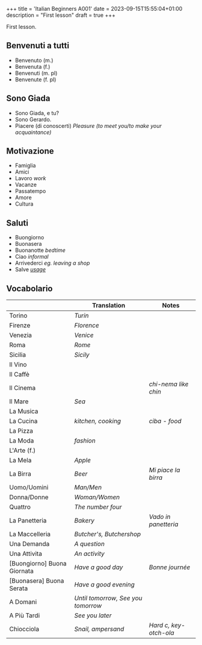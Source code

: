 +++
title = 'Italian Beginners A001'
date = 2023-09-15T15:55:04+01:00
description = "First lesson"
draft = true
+++

First lesson.

## Benvenuti a tutti

- Benvenuto (m.)
- Benvenuta (f.)
- Benvenuti (m. pl)
- Benvenute (f. pl)

## Sono Giada

- Sono Giada, e tu?
- Sono Gerardo.
- Piacere (di conoscerti) *Pleasure (to meet you/to make your acquaintance)*

## Motivazione

- Famiglia
- Amici
- Lavoro *work*
- Vacanze
- Passatempo
- Amore
- Cultura

## Saluti

- Buongiorno
- Buonasera
- Buonanotte *bedtime*
- Ciao *informal*
- Arrivederci *eg. leaving a shop*
- Salve *[usage](https://dailyitalianwords.com/salve-in-italian-what-does-it-mean/)*

## Vocabolario

| | Translation | Notes |
|----------|----------|----------|
| Torino | *Turin* ||
| Firenze | *Florence* ||
| Venezia | *Venice* ||
| Roma | *Rome* ||
| Sicilia | *Sicily* ||
| Il Vino | ||
| Il Caffè | ||
| Il Cinema | | *chi-nema like chin* |
| Il Mare | *Sea* ||
| La Musica | ||
| La Cucina | *kitchen, cooking*  | *ciba - food*|
| La Pizza | ||
| La Moda | *fashion* ||
| L'Arte (f.) | ||
| La Mela | *Apple* ||
| La Birra | *Beer* | *Mi piace la birra* |
| Uomo/Uomini | *Man/Men* ||
| Donna/Donne | *Woman/Women* ||
| Quattro | *The number four* ||
| La Panetteria | *Bakery* | *Vado in panetteria* |
| La Maccelleria | *Butcher's, Butchershop* | |
| Una Demanda | *A question* ||
| Una Attivita | *An activity* ||
| [Buongiorno] Buona Giornata | *Have a good day* | *Bonne journée* |
| [Buonasera] Buona Serata | *Have a good evening* | |
| A Domani | *Until tomorrow, See you tomorrow* | |
| A Più Tardi | *See you later* | |
| Chiocciola | *Snail, ampersand* | *Hard c, key-otch-ola* |
